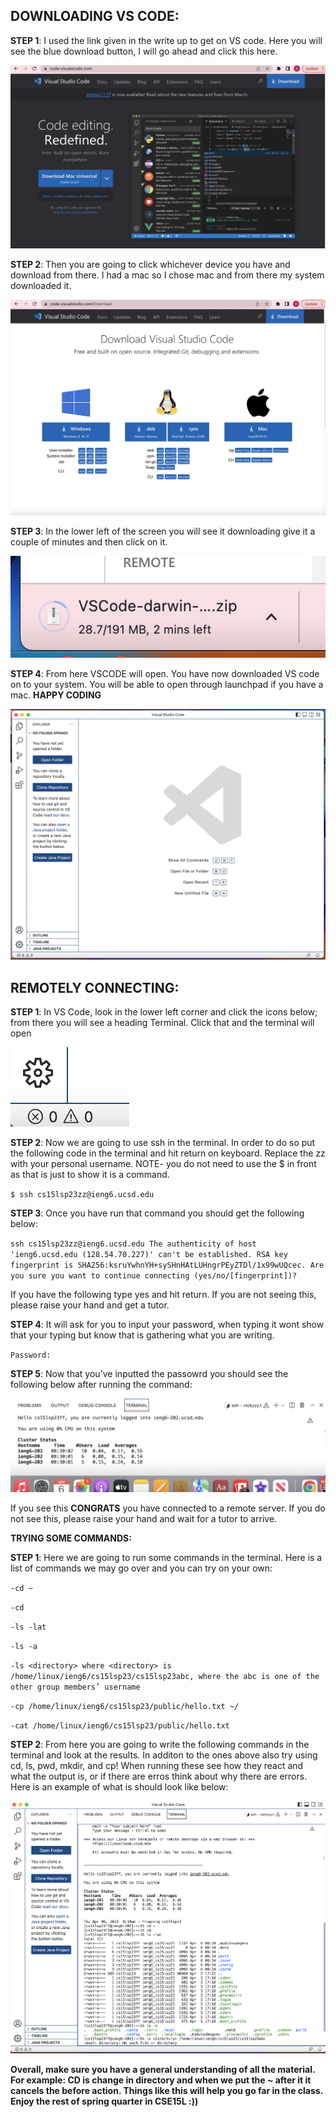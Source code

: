 **DOWNLOADING VS CODE:**
------------------------



**STEP 1**: I used the link given in the write up to get on VS code. Here you will see the blue download button, I will go ahead and click this here. 

![Image](STEP1.png)

**STEP 2**: Then you are going to click whichever device you have and download from there. I had a mac so I chose mac and from there my system downloaded it. 

![Image](STEP2.png)

**STEP 3**: In the lower left of the screen you will see it downloading give it a couple of minutes and then click on it. 

![Image](STEP4.png)

**STEP 4**: From here VSCODE will open. You have now downloaded VS code on to your system. You will be able to open through launchpad if you have a mac. **HAPPY CODING**

![Image](STEP5.png)


**REMOTELY CONNECTING:**
------------------------

**STEP 1**: In VS Code, look in the lower left corner and click the icons below; from there you will see a heading Terminal. Click that and the terminal will open

![Image](STEPFIRST.png)

**STEP 2**: Now we are going to use ssh in the terminal. In order to do so put the following code in the terminal and hit return on keyboard. Replace the zz with your personal username. NOTE- you do not need to use the $ in front as that is just to show it is a command. 

`$ ssh cs15lsp23zz@ieng6.ucsd.edu`

**STEP 3**: Once you have run that command you should get the following below:

`ssh cs15lsp23zz@ieng6.ucsd.edu
The authenticity of host 'ieng6.ucsd.edu (128.54.70.227)' can't be established.
RSA key fingerprint is SHA256:ksruYwhnYH+sySHnHAtLUHngrPEyZTDl/1x99wUQcec.
Are you sure you want to continue connecting (yes/no/[fingerprint])?`

 If you have the following type yes and hit return. If you are not seeing this, please raise your hand and get a tutor.
 
 **STEP 4**: It will ask for you to input your password, when typing it wont show that your typing but know that is gathering what you are writing.
 
 `Password:`
 
 **STEP 5**: Now that you've inputted the passowrd you should see the following below after running the command:
 
![Image](FINALIMG.png)


If you see this **CONGRATS** you have connected to a remote server. If you do not see this, please raise your hand and wait for a tutor to arrive.

**TRYING SOME COMMANDS:**


**STEP 1**: Here we are going to run some commands in the terminal. Here is a list of commands we may go over and you can try on your own:

`-cd ~`

`-cd`

`-ls -lat`

`-ls -a`

`-ls <directory> where <directory> is /home/linux/ieng6/cs15lsp23/cs15lsp23abc, where the abc is one of the other group members’ username`

`-cp /home/linux/ieng6/cs15lsp23/public/hello.txt ~/`

`-cat /home/linux/ieng6/cs15lsp23/public/hello.txt`

**STEP 2**: From here you are going to write the following commands in the terminal and look at the results. In additon to the ones above also try using cd, ls, pwd, mkdir, and cp! When running these see how they react and what the output is, or if there are erros think about why there are errors. Here is an example of what is should look like below:


![Image](LABIMAGE.png)

 **Overall, make sure you have a general understanding of all the material. For example: CD is change in directory and when we put the ~ after it it cancels the before action. Things like this will help you go far in the class. Enjoy the rest of spring quarter in CSE15L :))**
